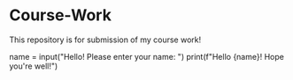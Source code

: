 # Course-Work
This repository is for submission of my course work!

name = input("Hello! Please enter your name: ")
print(f"Hello {name}! Hope you're well!")
